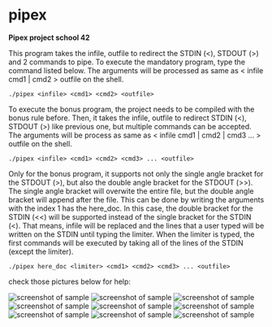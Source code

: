 # pipex
**Pipex project school 42**

This program takes the infile, outfile to redirect the STDIN (<), STDOUT (>) and 2 commands to pipe. To execute the mandatory program, type the command listed below. The arguments will be processed as same as < infile cmd1 | cmd2 > outfile on the shell.
```
./pipex <infile> <cmd1> <cmd2> <outfile>
```
To execute the bonus program, the project needs to be compiled with the bonus rule before. Then, it takes the infile, outfile to redirect STDIN (<), STDOUT (>) like previous one, but multiple commands can be accepted. The arguments will be process as same as < infile cmd1 | cmd2 | cmd3 ... > outfile on the shell.
```
./pipex <infile> <cmd1> <cmd2> <cmd3> ... <outfile>
```
Only for the bonus program, it supports not only the single angle bracket for the STDOUT (>), but also the double angle bracket for the STDOUT (>>). The single angle bracket will overwite the entire file, but the double angle bracket will append after the file. This can be done by writing the arguments with the index 1 has the here_doc. In this case, the double bracket for the STDIN (<<) will be supported instead of the single bracket for the STDIN (<). That means, infile will be replaced and the lines that a user typed will be written on the STDIN until typing the limiter. When the limiter is typed, the first commands will be executed by taking all of the lines of the STDIN (except the limiter).
```
./pipex here_doc <limiter> <cmd1> <cmd2> <cmd3> ... <outfile>
```
check those pictures below for help:

![screenshot of sample](https://github.com/heybellakrim/pipex/blob/c502c354eeb1f2ff2c5ea432d4b2fa52ccd9bb7a/Screen%20Shot%202022-02-28%20at%203.52.25%20PM.png)
![screenshot of sample](https://github.com/heybellakrim/pipex/blob/8a0df934ab6176881553cb7e429b7a5f314a3775/Screen%20Shot%202022-02-28%20at%203.52.59%20PM.png)
![screenshot of sample](https://github.com/heybellakrim/pipex/blob/8a0df934ab6176881553cb7e429b7a5f314a3775/Screen%20Shot%202022-02-28%20at%203.53.11%20PM.png)
![screenshot of sample](https://github.com/heybellakrim/pipex/blob/8a0df934ab6176881553cb7e429b7a5f314a3775/Screen%20Shot%202022-02-28%20at%203.54.01%20PM.png)
![screenshot of sample](https://github.com/heybellakrim/pipex/blob/8a0df934ab6176881553cb7e429b7a5f314a3775/Screen%20Shot%202022-02-28%20at%203.54.11%20PM.png)
![screenshot of sample](https://github.com/heybellakrim/pipex/blob/8a0df934ab6176881553cb7e429b7a5f314a3775/Screen%20Shot%202022-02-28%20at%203.55.02%20PM.png)
![screenshot of sample](https://github.com/heybellakrim/pipex/blob/8a0df934ab6176881553cb7e429b7a5f314a3775/Screen%20Shot%202022-02-28%20at%203.55.34%20PM.png)
![screenshot of sample](https://github.com/heybellakrim/pipex/blob/8a0df934ab6176881553cb7e429b7a5f314a3775/Screen%20Shot%202022-02-28%20at%203.56.21%20PM.png)
![screenshot of sample](https://github.com/heybellakrim/pipex/blob/8a0df934ab6176881553cb7e429b7a5f314a3775/Screen%20Shot%202022-02-28%20at%204.02.27%20PM.png)
